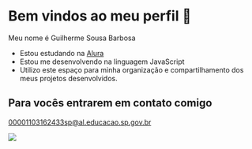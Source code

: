 # Bem vindos ao meu perfil 💙
 Meu nome é Guilherme Sousa Barbosa

 - Estou estudando na [Alura](https://alura.com.br)
- Estou me desenvolvendo na linguagem JavaScript
- Utilizo este espaço para minha organização e compartilhamento dos meus projetos desenvolvidos.

## Para vocês entrarem em contato comigo

00001103162433sp@al.educacao.sp.gov.br

![](https://media.tenor.com/-Ldvb953RvkAAAAi/bunny.gif)
